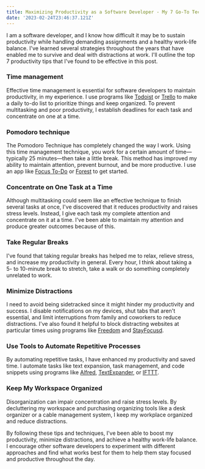 ```yaml
---
title: Maximizing Productivity as a Software Developer - My 7 Go-To Techniques
date: '2023-02-24T23:46:37.121Z'
---
```


I am a software developer, and I know how difficult it may be to sustain productivity while handling demanding assignments and a healthy work-life balance. I've learned several strategies throughout the years that have enabled me to survive and deal with distractions at work. I'll outline the top 7 productivity tips that I've found to be effective in this post.

### Time management

Effective time management is essential for software developers to maintain productivity, in my experience. I use programs like [Todoist](https://todoist.com/) or [Trello](https://trello.com/) to make a daily to-do list to prioritize things and keep organized. To prevent multitasking and poor productivity, I establish deadlines for each task and concentrate on one at a time.

### Pomodoro technique

The Pomodoro Technique has completely changed the way I work. Using this time management technique, you work for a certain amount of time—typically 25 minutes—then take a little break. This method has improved my ability to maintain attention, prevent burnout, and be more productive. I use an app like [Focus To-Do](https://www.focustodo.cn/) or [Forest](https://www.forestapp.cc/) to get started.

### Concentrate on One Task at a Time

Although multitasking could seem like an effective technique to finish several tasks at once, I've discovered that it reduces productivity and raises stress levels. Instead, I give each task my complete attention and concentrate on it at a time. I've been able to maintain my attention and produce greater outcomes because of this.

### Take Regular Breaks

I've found that taking regular breaks has helped me to relax, relieve stress, and increase my productivity in general. Every hour, I think about taking a 5- to 10-minute break to stretch, take a walk or do something completely unrelated to work.

### Minimize Distractions

I need to avoid being sidetracked since it might hinder my productivity and success. I disable notifications on my devices, shut tabs that aren't essential, and limit interruptions from family and coworkers to reduce distractions. I've also found it helpful to block distracting websites at particular times using programs like [Freedom](https://freedom.to/) and [StayFocusd](https://chrome.google.com/webstore/detail/stayfocusd/laankejkbhbdhmipfmgcngdelahlfoji?hl=es).

### Use Tools to Automate Repetitive Processes

By automating repetitive tasks, I have enhanced my productivity and saved time. I automate tasks like text expansion, task management, and code snippets using programs like [Alfred](https://www.alfredapp.com/), [TextExpander](https://textexpander.com/), or [IFTTT](https://ifttt.com/).

### Keep My Workspace Organized

Disorganization can impair concentration and raise stress levels. By decluttering my workspace and purchasing organizing tools like a desk organizer or a cable management system, I keep my workplace organized and reduce distractions.

By following these tips and techniques, I've been able to boost my productivity, minimize distractions, and achieve a healthy work-life balance. I encourage other software developers to experiment with different approaches and find what works best for them to help them stay focused and productive throughout the day.
